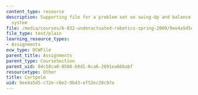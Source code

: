 ```yaml
---
content_type: resource
description: Supporting file for a problem set on swing-Up and balance for the cart-pole
  system
file: /media/courses/6-832-underactuated-robotics-spring-2009/9ee4a5d5c72ec6e29b43ef52ec28c97a_cartpole.m
file_type: text/plain
learning_resource_types:
- Assignments
ocw_type: OCWFile
parent_title: Assignments
parent_type: CourseSection
parent_uid: 04c58ca0-0560-b9d1-6ca6-2691ea66babf
resourcetype: Other
title: Cartpole
uid: 9ee4a5d5-c72e-c6e2-9b43-ef52ec28c97a
---
```

